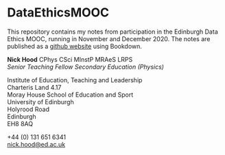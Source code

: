# DataEthicsMOOC

This repository contains my notes from participation in the Edinburgh Data Ethics MOOC, running in November and December 2020. The notes are published as a [github website](//culaloe.com/DataEthicsMOOC) using Bookdown.

**Nick Hood** CPhys CSci MInstP MRAeS LRPS  
*Senior Teaching Fellow Secondary Education (Physics)*

Institute of Education, Teaching and Leadership  
Charteris Land 4.17  
Moray House School of Education and Sport  
University of Edinburgh  
Holyrood Road  
Edinburgh  
EH8 8AQ

+44 (0) 131 651 6341  
<nick.hood@ed.ac.uk>

 
